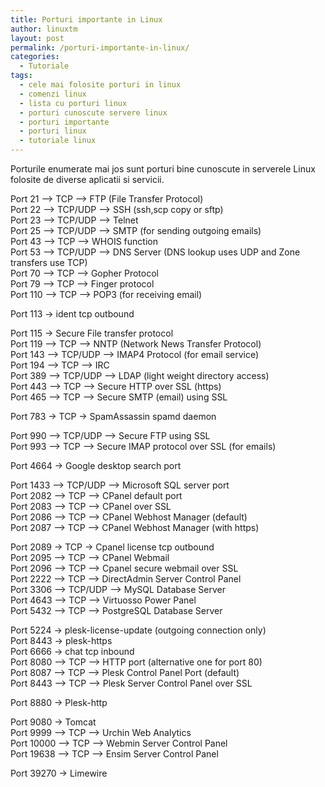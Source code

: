 ```yaml
---
title: Porturi importante in Linux
author: linuxtm
layout: post
permalink: /porturi-importante-in-linux/
categories:
  - Tutoriale
tags:
  - cele mai folosite porturi in linux
  - comenzi linux
  - lista cu porturi linux
  - porturi cunoscute servere linux
  - porturi importante
  - porturi linux
  - tutoriale linux
---
```

Porturile enumerate mai jos sunt porturi bine cunoscute in serverele Linux folosite de diverse aplicatii si servicii.

Port 21 –> TCP –> FTP (File Transfer Protocol)  
Port 22 –> TCP/UDP –> SSH (ssh,scp copy or sftp)  
Port 23 –> TCP/UDP –> Telnet  
Port 25 –> TCP/UDP –> SMTP (for sending outgoing emails)  
Port 43 –> TCP –> WHOIS function  
Port 53 –> TCP/UDP –> DNS Server (DNS lookup uses UDP and Zone transfers use TCP)  
Port 70 –> TCP –> Gopher Protocol  
Port 79 –> TCP –> Finger protocol  
Port 110 –> TCP –> POP3 (for receiving email)

Port 113 -> ident tcp outbound

Port 115 -> Secure File transfer protocol  
Port 119 –> TCP –> NNTP (Network News Transfer Protocol)  
Port 143 –> TCP/UDP –> IMAP4 Protocol (for email service)  
Port 194 –> TCP –> IRC  
Port 389 –> TCP/UDP –> LDAP (light weight directory access)  
Port 443 –> TCP –> Secure HTTP over SSL (https)  
Port 465 –> TCP –> Secure SMTP (email) using SSL

Port 783 -> TCP -> SpamAssassin spamd daemon

Port 990 –> TCP/UDP –> Secure FTP using SSL  
Port 993 –> TCP –> Secure IMAP protocol over SSL (for emails)

Port 4664 -> Google desktop search port

Port 1433 –> TCP/UDP –> Microsoft SQL server port  
Port 2082 –> TCP –> CPanel default port  
Port 2083 –> TCP –> CPanel over SSL  
Port 2086 –> TCP –> CPanel Webhost Manager (default)  
Port 2087 –> TCP –> CPanel Webhost Manager (with https)

Port 2089 -> TCP -> Cpanel license tcp outbound  
Port 2095 –> TCP –> CPanel Webmail  
Port 2096 –> TCP –> Cpanel secure webmail over SSL  
Port 2222 –> TCP –> DirectAdmin Server Control Panel  
Port 3306 –> TCP/UDP –> MySQL Database Server  
Port 4643 –> TCP –> Virtuosso Power Panel  
Port 5432 –> TCP –> PostgreSQL Database Server

Port 5224 -> plesk-license-update (outgoing connection only)  
Port 8443 -> plesk-https  
Port 6666 -> chat tcp inbound  
Port 8080 –> TCP –> HTTP port (alternative one for port 80)  
Port 8087 –> TCP –> Plesk Control Panel Port (default)  
Port 8443 –> TCP –> Plesk Server Control Panel over SSL

Port 8880 -> Plesk-http

Port 9080 -> Tomcat  
Port 9999 –> TCP –> Urchin Web Analytics  
Port 10000 –> TCP –> Webmin Server Control Panel  
Port 19638 –> TCP –> Ensim Server Control Panel

Port 39270 -> Limewire